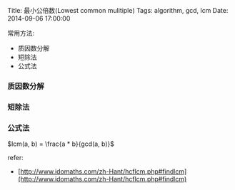 Title: 最小公倍数(Lowest common mulitiple)
Tags: algorithm, gcd, lcm 
Date: 2014-09-06 17:00:00

常用方法:

- 质因数分解
- 短除法
- 公式法

### 质因数分解
### 短除法

### 公式法

$lcm(a, b) = \frac{a * b}{gcd(a, b)}$

refer:

- [http://www.idomaths.com/zh-Hant/hcflcm.php#findlcm](http://www.idomaths.com/zh-Hant/hcflcm.php#findlcm)
